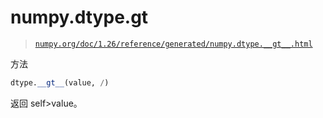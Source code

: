 # numpy.dtype.__gt__

> [`numpy.org/doc/1.26/reference/generated/numpy.dtype.__gt__.html`](https://numpy.org/doc/1.26/reference/generated/numpy.dtype.__gt__.html)

方法

```py
dtype.__gt__(value, /)
```

返回 self>value。
